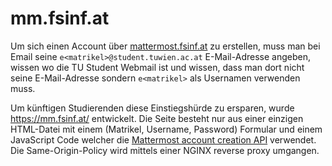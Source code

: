 # mm.fsinf.at

Um sich einen Account über [mattermost.fsinf.at](https://mattermost.fsinf.at/) zu erstellen, muss man bei Email seine `e<matrikel>@student.tuwien.ac.at` E-Mail-Adresse angeben, wissen wo die TU Student Webmail ist und wissen, dass man dort nicht seine E-Mail-Adresse sondern `e<matrikel>` als Usernamen verwenden muss.

Um künftigen Studierenden diese Einstiegshürde zu ersparen, wurde https://mm.fsinf.at/ entwickelt. Die Seite besteht nur aus einer einzigen HTML-Datei mit einem (Matrikel, Username, Password) Formular und einem JavaScript Code welcher die [Mattermost account creation API](https://api.mattermost.com/#tag/users%2Fpaths%2F~1users%2Fpost) verwendet. Die Same-Origin-Policy wird mittels einer NGINX reverse proxy umgangen.
